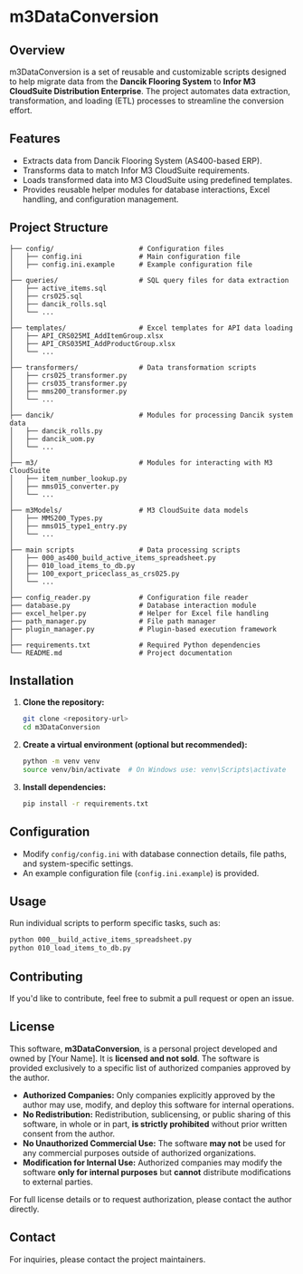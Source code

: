 # m3DataConversion

## Overview

m3DataConversion is a set of reusable and customizable scripts designed to help migrate data from the **Dancik Flooring System** to **Infor M3 CloudSuite Distribution Enterprise**. The project automates data extraction, transformation, and loading (ETL) processes to streamline the conversion effort.

## Features

- Extracts data from Dancik Flooring System (AS400-based ERP).
- Transforms data to match Infor M3 CloudSuite requirements.
- Loads transformed data into M3 CloudSuite using predefined templates.
- Provides reusable helper modules for database interactions, Excel handling, and configuration management.

## Project Structure

```
├── config/                     # Configuration files
│   ├── config.ini              # Main configuration file
│   ├── config.ini.example      # Example configuration file
│
├── queries/                    # SQL query files for data extraction
│   ├── active_items.sql
│   ├── crs025.sql
│   ├── dancik_rolls.sql
│   └── ...
│
├── templates/                  # Excel templates for API data loading
│   ├── API_CRS025MI_AddItemGroup.xlsx
│   ├── API_CRS035MI_AddProductGroup.xlsx
│   └── ...
│
├── transformers/               # Data transformation scripts
│   ├── crs025_transformer.py
│   ├── crs035_transformer.py
│   ├── mms200_transformer.py
│   └── ...
│
├── dancik/                     # Modules for processing Dancik system data
│   ├── dancik_rolls.py
│   ├── dancik_uom.py
│   └── ...
│
├── m3/                         # Modules for interacting with M3 CloudSuite
│   ├── item_number_lookup.py
│   ├── mms015_converter.py
│   └── ...
│
├── m3Models/                   # M3 CloudSuite data models
│   ├── MMS200_Types.py
│   ├── mms015_type1_entry.py
│   └── ...
│
├── main scripts                # Data processing scripts
│   ├── 000_as400_build_active_items_spreadsheet.py
│   ├── 010_load_items_to_db.py
│   ├── 100_export_priceclass_as_crs025.py
│   └── ...
│
├── config_reader.py            # Configuration file reader
├── database.py                 # Database interaction module
├── excel_helper.py             # Helper for Excel file handling
├── path_manager.py             # File path manager
├── plugin_manager.py           # Plugin-based execution framework
│
├── requirements.txt            # Required Python dependencies
└── README.md                   # Project documentation
```

## Installation

1. **Clone the repository:**
   ```sh
   git clone <repository-url>
   cd m3DataConversion
   ```
2. **Create a virtual environment (optional but recommended):**
   ```sh
   python -m venv venv
   source venv/bin/activate  # On Windows use: venv\Scripts\activate
   ```
3. **Install dependencies:**
   ```sh
   pip install -r requirements.txt
   ```

## Configuration

- Modify `config/config.ini` with database connection details, file paths, and system-specific settings.
- An example configuration file (`config.ini.example`) is provided.

## Usage

Run individual scripts to perform specific tasks, such as:

```sh
python 000__build_active_items_spreadsheet.py
python 010_load_items_to_db.py
```

## Contributing

If you'd like to contribute, feel free to submit a pull request or open an issue.

## License

This software, **m3DataConversion**, is a personal project developed and owned by [Your Name]. It is **licensed and not sold**. The software is provided exclusively to a specific list of authorized companies approved by the author.

- **Authorized Companies:** Only companies explicitly approved by the author may use, modify, and deploy this software for internal operations.
- **No Redistribution:** Redistribution, sublicensing, or public sharing of this software, in whole or in part, **is strictly prohibited** without prior written consent from the author.
- **No Unauthorized Commercial Use:** The software **may not** be used for any commercial purposes outside of authorized organizations.
- **Modification for Internal Use:** Authorized companies may modify the software **only for internal purposes** but **cannot** distribute modifications to external parties.

For full license details or to request authorization, please contact the author directly.

## Contact

For inquiries, please contact the project maintainers.

